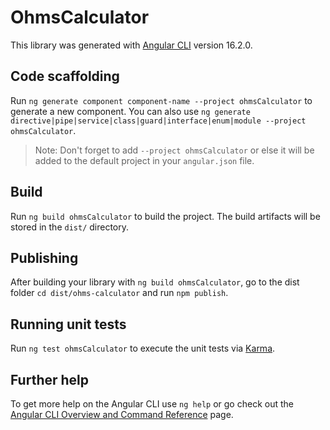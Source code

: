 # OhmsCalculator

This library was generated with [Angular CLI](https://github.com/angular/angular-cli) version 16.2.0.

## Code scaffolding

Run `ng generate component component-name --project ohmsCalculator` to generate a new component. You can also use `ng generate directive|pipe|service|class|guard|interface|enum|module --project ohmsCalculator`.
> Note: Don't forget to add `--project ohmsCalculator` or else it will be added to the default project in your `angular.json` file. 

## Build

Run `ng build ohmsCalculator` to build the project. The build artifacts will be stored in the `dist/` directory.

## Publishing

After building your library with `ng build ohmsCalculator`, go to the dist folder `cd dist/ohms-calculator` and run `npm publish`.

## Running unit tests

Run `ng test ohmsCalculator` to execute the unit tests via [Karma](https://karma-runner.github.io).

## Further help

To get more help on the Angular CLI use `ng help` or go check out the [Angular CLI Overview and Command Reference](https://angular.io/cli) page.
